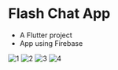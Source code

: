 # Flash Chat App

- A Flutter project
- App using Firebase

![1](https://user-images.githubusercontent.com/96838309/229520758-c071301f-315c-4630-8c4f-0c915323791d.PNG)
![2](https://user-images.githubusercontent.com/96838309/229520764-4bba2743-c9f6-4f7d-896a-eb9d60478424.PNG)
![3](https://user-images.githubusercontent.com/96838309/229520769-0ffab079-421c-4077-9c43-0f5ddc763e60.PNG)
![4](https://user-images.githubusercontent.com/96838309/229520773-ef32b955-fead-4e97-8af3-a0de0c2700a6.PNG)

